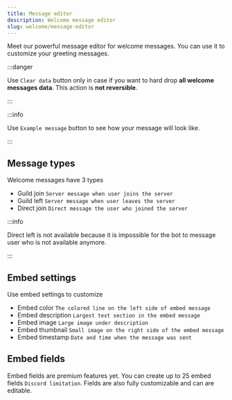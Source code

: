 ```yaml
---
title: Message editor
description: Welcome message editor
slug: welcome/message-editor
---
```


Meet our powerful message editor for welcome messages. You can use it to customize your greeting messages.

:::danger

Use `Clear data` button only in case if you want to hard drop **all welcome messages data**. This action is **not reversible**.

:::

:::info

Use `Example message` button to see how your message will look like.

:::

## Message types

Welcome messages have 3 types

- Guild join `Server message when user joins the server`
- Guild left `Server message when user leaves the server`
- Direct join `Direct message the user who joined the server`

:::info

Direct left is not available because it is impossible for the bot to message user who is not available anymore.

:::

## Embed settings

Use embed settings to customize

- Embed color `The colored line on the left side of embed message`
- Embed description `Largest text section in the embed message`
- Embed image `Large image under description`
- Embed thumbnail `Small image on the right side of the embed message`
- Embed timestamp `Date and time when the message was sent`

## Embed fields

Embed fields are premium features yet. You can create up to 25 embed fields `Discord limitation`. Fields are also fully customizable and can are editable.
